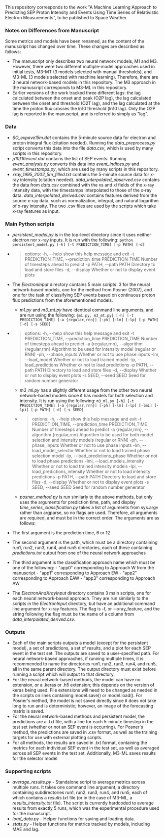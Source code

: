 
This repository corresponds to the work "A Machine Learning Approach to Predicting SEP Proton Intensity and Events Using Time Series of Relativistic Electron Measurements", to be published to Space Weather.


### Notes on Differences from Manuscript
Some metrics and models have been renamed, as the content of the manuscript has changed over time. These changes are described as follows:
- The manuscript only describes two neural network models, M1 and M3. However, there were two different multiple-model approaches used in initial tests, M3-MT (3 models selected with manual thresholds), and M3-ML (3 models selected with machine learning). Therefore, there are 3 neural network-based models in this repository. The M3 approach in the manuscript corresponds to M3-ML in this repository.
- Earlier versions of the work tracked three different lags: the lag calculated between the onset and peak (O2P lag), the lag calculated between the onset and threshold (O2T lag), and the lag calculated at the time the proton flux crosses the ln10 threshold (ln10 lag). Only the O2P lag is reported in the manuscript, and is referred to simply as "lag".


### Data
- _SO_expave15m.dat_ contains the 5-minute source data for electron and proton integral flux (citation needed). Running the _data_preprocess.py_ script converts this data into the file _data.csv_, which is used by many scripts in this repository.
- _p10f10event.dat_ contains the list of SEP events. Running _event_analysis.py_ converts this data into _event_indices.py_ and _event_timestamps.py_, which are used by many scripts in this repository.
- _xray_1995_2002_5m_filled.txt_ contains the 5-minute source data for x-ray intensity (citation needed). _data_interpolated_observed.csv_ contains the data from _data.csv_ combined with the xs and xl fields of the x-ray intensity data, with the timestamps interpolated to those of the x-ray data. _data_interpolated_derived.csv_ contains features derived from the source x-ray data, such as normalization, integral, and natural logarithm of x-ray intensity. The two .csv files are used by the scripts which take x-ray features as input.


### Main Python scripts

- _persistent_model.py_ is in the top-level directory since it uses neither electron nor x-ray inputs. It is run with the following:
```python persistent_model.py [-h] [-t PREDICTION_TIME] [-p PATH] [-d]```

 - > options:
  -h, --help
  show this help message and exit
  -t PREDICTION_TIME, --prediction_time PREDICTION_TIME
   Number of timesteps ahead to predict
  -p PATH, --path PATH
  Directory to load and store files
  -d, --display
  Whether or not to display event plots


- The _ElectronInput_ directory contains 5 main scripts: 3 for the neural network-based models, one for the method from Posner (2007), and one for the task of classifying SEP events based on continuous proton flux predictions from the aforementioned models.
    - _m1.py_ and _m3_mt.py_ have identical command line arguments, and are run using the following:
```{m1.py, m3_mt.py} [-h] [-t PREDICTION_TIME] [-a {regular,rnn}] [-ph] [-lm] [-lp] [-p PATH] [-d] [-s SEED]```
 - > options:
  -h, --help
      show this help message and exit
  -t PREDICTION_TIME, --prediction_time PREDICTION_TIME
      Number of timesteps ahead to predict
  -a {regular,rnn}, --algorithm {regular,rnn}
      Algorithm to be used for intensity model (regular or RNN)
  -ph, --phase_inputs
      Whether or not to use phase inputs
  -lm, --load_model
      Whether or not to load trained model
  -lp, --load_predictions
      Whether or not to load predictions
  -p PATH, --path PATH
      Directory to load and store files
  -d, --display
      Whether or not to display event plots
  -s SEED, --seed SEED
      Seed for random number generator
    - _m3_ml.py_ has a slightly different usage from the other two neural network-based models since it has models for both selection and intensity. It is run using the following:
```m3_ml.py [-h] [-t PREDICTION_TIME] [-a {regular,rnn}] [-ph] [-lm] [-lp] [-lmi] [-lpi] [-p PATH] [-d] [-s SEED]```

   - > options:
    -h, --help
    show this help message and exit
    -t PREDICTION_TIME, --prediction_time PREDICTION_TIME
    Number of timesteps ahead to predict
    -a {regular,rnn}, --algorithm {regular,rnn}
    Algorithm to be used for both model selection and intensity models (regular or RNN)
    -ph, --phase_inputs
    Whether or not to use phase inputs
    -lm, --load_model_selector
     Whether or not to load trained phase selection model
    -lp, --load_predictions_phase
     Whether or not to load phase predictions
    -lmi, --load_models_intensity
     Whether or not to load trained intensity models
    -lpi, --load_predictions_intensity
     Whether or not to load intensity predictions
    -p PATH, --path PATH
    Directory to load and store files
    -d, --display
    Whether or not to display event plots
    -s SEED, --seed SEED
    Seed for random number generator
	- _posner_method.py_ is run similarly to the above methods, but only uses the arguments for prediction time, path, and display
	_time_series_classification.py_ takes a list of arguments from sys.argv rather than argparse, so no flags are used. Therefore, all arguments are required, and must be in the correct order. The arguments are as follows:
 - The first argument is the prediction time, 6 or 12
 - The second argument is the path, which must be a directory containing run1, run2, run3, run4, and run5 directories, each of these containing _predictions.txt_ output from one of the neural network approaches
 - The third argument is the classification approach name which must be one of the following:
       - "app0" corresponding to Approach W from the manuscript
       - "app1" corresponding to Approach EW
       - "app2" corresponding to Approach EAW
       - "app3" corresponding to Approach AW

- The _ElectronAndXrayInput_  directory contains 3 main scripts, one for each neural network-based approach. They are run similarly to the scripts in the _ElectronInput_ directory, but have an additional command line argument for x-ray features. The flag is -f, or --xray\_feature, and the string following the flag must be the name of a column from _data_interpolated_derived.csv_.

### Outputs
- Each of the main scripts outputs a model (except for the persistent model), a set of predictions, a set of results, and a plot for each SEP event in the test set. The outputs are saved to a user-specified path. For neural network-based approaches, if running multiple times, it is recommended to name the directories run1, run2, run3, run4, and run5, all in the same parent directory. The output directory must exist before running a script which will output to that directory.
- For the neural network-based methods, the model can have no extension, or a .keras or .h5 extension; this depends on the version of keras being used. File extensions will need to be changed as needed in the scripts on lines containing model.save() or model.load(). For Posner's method, the model is not saved directly since it does not take long to run and is deterministic; however, an image of the forecasting matrix is saved.
- For the neural network-based methods and persistent model, the predictions are a .txt file, with a line for each 5-minute timestep in the test set (whether or not an SEP event is occurring). For Posner's method, the predictions are saved in .csv format, as well as the training targets for use with external plotting scripts.
- For all methods, the results are saved in .txt format, containing the metrics for each individual SEP event in the test set, as well as averaged across all SEP events in the test set. Additionally, M3-ML saves results for the selector model.


### Supporting scripts
- _average_results.py_ - Standalone script to average metrics across multiple runs. It takes one command line argument, a directory containing subdirectories run1, run2, run3, run4, and run5, each of which contains a _results.txt_ file (or in the case of M3-ML, a _results_intensity.txt_ file). The script is currently hardcoded to average results from exactly 5 runs, which was the experimental procedure used for the manuscript.
- _load_data.py_ - Helper functions for saving and loading data.
- _stats.py_ - Helper functions for metrics tracked by models, including MAE and lag.
